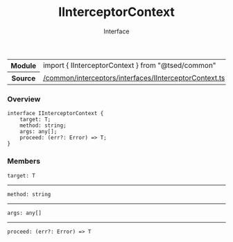 
<header class="symbol-info-header"><h1 id="iinterceptorcontext">IInterceptorContext</h1><label class="symbol-info-type-label interface">Interface</label></header>
<!-- summary -->
<section class="symbol-info"><table class="is-full-width"><tbody><tr><th>Module</th><td><div class="lang-typescript"><span class="token keyword">import</span> { IInterceptorContext }&nbsp;<span class="token keyword">from</span>&nbsp;<span class="token string">"@tsed/common"</span></div></td></tr><tr><th>Source</th><td><a href="https://github.com/Romakita/ts-express-decorators/blob/v4.27.2/src//common/interceptors/interfaces/IInterceptorContext.ts#L0-L0">/common/interceptors/interfaces/IInterceptorContext.ts</a></td></tr></tbody></table></section>
<!-- overview -->


### Overview


<pre><code class="typescript-lang "><span class="token keyword">interface</span> IInterceptorContext<T> <span class="token punctuation">{</span>
    target<span class="token punctuation">:</span> T<span class="token punctuation">;</span>
    method<span class="token punctuation">:</span> <span class="token keyword">string</span><span class="token punctuation">;</span>
    args<span class="token punctuation">:</span> <span class="token keyword">any</span><span class="token punctuation">[</span><span class="token punctuation">]</span><span class="token punctuation">;</span>
    proceed<span class="token punctuation">:</span> <T><span class="token punctuation">(</span>err?<span class="token punctuation">:</span> Error<span class="token punctuation">)</span> => T<span class="token punctuation">;</span>
<span class="token punctuation">}</span></code></pre>


<!-- Parameters -->

<!-- Description -->

<!-- Members -->







### Members



<div class="method-overview">
<pre><code class="typescript-lang ">target<span class="token punctuation">:</span> T</code></pre>
</div>




<hr/>



<div class="method-overview">
<pre><code class="typescript-lang ">method<span class="token punctuation">:</span> <span class="token keyword">string</span></code></pre>
</div>




<hr/>



<div class="method-overview">
<pre><code class="typescript-lang ">args<span class="token punctuation">:</span> <span class="token keyword">any</span><span class="token punctuation">[</span><span class="token punctuation">]</span></code></pre>
</div>




<hr/>



<div class="method-overview">
<pre><code class="typescript-lang ">proceed<span class="token punctuation">:</span> <T><span class="token punctuation">(</span>err?<span class="token punctuation">:</span> Error<span class="token punctuation">)</span> => T</code></pre>
</div>








